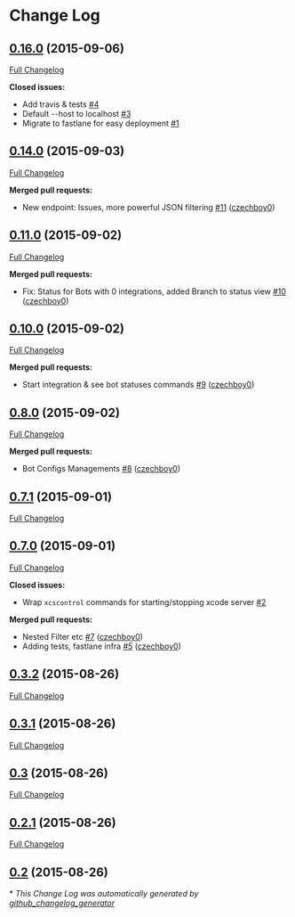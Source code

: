 # Change Log

## [0.16.0](https://github.com/czechboy0/xcskarel/tree/0.16.0) (2015-09-06)
[Full Changelog](https://github.com/czechboy0/xcskarel/compare/0.14.0...0.16.0)

**Closed issues:**

- Add travis & tests [\#4](https://github.com/czechboy0/xcskarel/issues/4)
- Default --host to localhost [\#3](https://github.com/czechboy0/xcskarel/issues/3)
- Migrate to fastlane for easy deployment [\#1](https://github.com/czechboy0/xcskarel/issues/1)

## [0.14.0](https://github.com/czechboy0/xcskarel/tree/0.14.0) (2015-09-03)
[Full Changelog](https://github.com/czechboy0/xcskarel/compare/0.11.0...0.14.0)

**Merged pull requests:**

- New endpoint: Issues, more powerful JSON filtering [\#11](https://github.com/czechboy0/xcskarel/pull/11) ([czechboy0](https://github.com/czechboy0))

## [0.11.0](https://github.com/czechboy0/xcskarel/tree/0.11.0) (2015-09-02)
[Full Changelog](https://github.com/czechboy0/xcskarel/compare/0.10.0...0.11.0)

**Merged pull requests:**

- Fix: Status for Bots with 0 integrations, added Branch to status view [\#10](https://github.com/czechboy0/xcskarel/pull/10) ([czechboy0](https://github.com/czechboy0))

## [0.10.0](https://github.com/czechboy0/xcskarel/tree/0.10.0) (2015-09-02)
[Full Changelog](https://github.com/czechboy0/xcskarel/compare/0.8.0...0.10.0)

**Merged pull requests:**

- Start integration & see bot statuses commands [\#9](https://github.com/czechboy0/xcskarel/pull/9) ([czechboy0](https://github.com/czechboy0))

## [0.8.0](https://github.com/czechboy0/xcskarel/tree/0.8.0) (2015-09-02)
[Full Changelog](https://github.com/czechboy0/xcskarel/compare/0.7.1...0.8.0)

**Merged pull requests:**

- Bot Configs Managements [\#8](https://github.com/czechboy0/xcskarel/pull/8) ([czechboy0](https://github.com/czechboy0))

## [0.7.1](https://github.com/czechboy0/xcskarel/tree/0.7.1) (2015-09-01)
[Full Changelog](https://github.com/czechboy0/xcskarel/compare/0.7.0...0.7.1)

## [0.7.0](https://github.com/czechboy0/xcskarel/tree/0.7.0) (2015-09-01)
[Full Changelog](https://github.com/czechboy0/xcskarel/compare/0.3.2...0.7.0)

**Closed issues:**

- Wrap `xcscontrol` commands for starting/stopping xcode server [\#2](https://github.com/czechboy0/xcskarel/issues/2)

**Merged pull requests:**

- Nested Filter etc [\#7](https://github.com/czechboy0/xcskarel/pull/7) ([czechboy0](https://github.com/czechboy0))
- Adding tests, fastlane infra [\#5](https://github.com/czechboy0/xcskarel/pull/5) ([czechboy0](https://github.com/czechboy0))

## [0.3.2](https://github.com/czechboy0/xcskarel/tree/0.3.2) (2015-08-26)
[Full Changelog](https://github.com/czechboy0/xcskarel/compare/0.3.1...0.3.2)

## [0.3.1](https://github.com/czechboy0/xcskarel/tree/0.3.1) (2015-08-26)
[Full Changelog](https://github.com/czechboy0/xcskarel/compare/0.3...0.3.1)

## [0.3](https://github.com/czechboy0/xcskarel/tree/0.3) (2015-08-26)
[Full Changelog](https://github.com/czechboy0/xcskarel/compare/0.2.1...0.3)

## [0.2.1](https://github.com/czechboy0/xcskarel/tree/0.2.1) (2015-08-26)
[Full Changelog](https://github.com/czechboy0/xcskarel/compare/0.2...0.2.1)

## [0.2](https://github.com/czechboy0/xcskarel/tree/0.2) (2015-08-26)


\* *This Change Log was automatically generated by [github_changelog_generator](https://github.com/skywinder/Github-Changelog-Generator)*